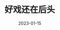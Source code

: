 ---
title: '好戏还在后头'
date: '2023-01-15'
price: '60.00'
theaters: ['中国电影资料馆艺术影院']
seat: ['13-7']
remark: ['学术放映', '2012']
---